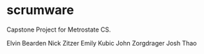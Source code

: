 scrumware
=========
Capstone Project for Metrostate CS.

Elvin Bearden
Nick Zitzer
Emily Kubic
John Zorgdrager
Josh Thao
